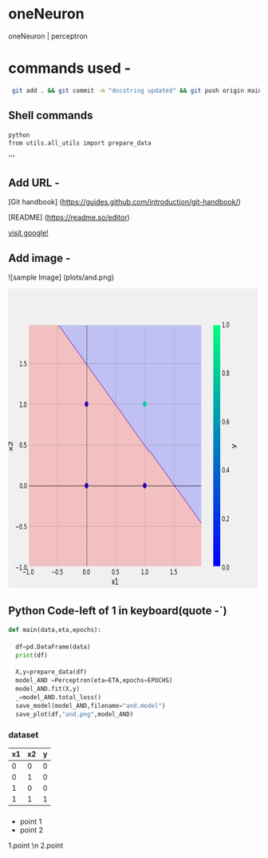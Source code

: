 # oneNeuron
oneNeuron | perceptron

# commands used -
 
``` bash
 git add . && git commit -m "docstring updated" && git push origin main
 ``` 
## Shell commands
```
python
from utils.all_utils import prepare_data
```

'''
## Add URL -
[Git handbook] (https://guides.github.com/introduction/git-handbook/)

[README] (https://readme.so/editor)

<a href="https://www.google.com">visit google! </a>

## Add image - 
![sample Image] (plots/and.png)

<img src="plots/and.png" alt="Girl in a jacket" width="500" height="600">

## Python Code-left of 1 in keyboard(quote -`)

```python 
def main(data,eta,epochs):
  
  df=pd.DataFrame(data)
  print(df)

  X,y=prepare_data(df)
  model_AND =Perceptron(eta=ETA,epochs=EPOCHS)
  model_AND.fit(X,y)
  _=model_AND.total_loss()
  save_model(model_AND,filename="and.model")
  save_plot(df,"and.png",model_AND)
```

### dataset
x1 | x2 | y
-|-|-
0|0|0
0|1|0
1|0|0
1|1|1

###
* point 1
* point 2

1.point \n
2.point


  
 
  